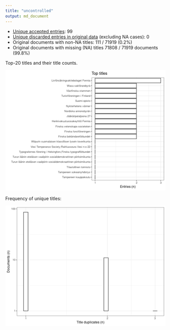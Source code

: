 ```yaml
---
title: "uncontrolled"
output: md_document
---
```




* [Unique accepted entries](output.tables/uncontrolled_accepted.csv): 99
* [Unique discarded entries in original data](output.tables/uncontrolled_discarded.csv) (excluding NA cases): 0 
* Original documents with non-NA titles: 111 / 71919 (0.2%)
* Original documents with missing (NA) titles 71808 / 71919 documents (99.8%)


 Top-20 titles and their title counts.
 
![plot of chunk summarytitle](figure/rmd_uncontrolled_summarytitle-1.png)

Frequency of unique titles:
  
![plot of chunk uniquetitles](figure/rmd_uncontrolled_uniquetitles-1.png)
